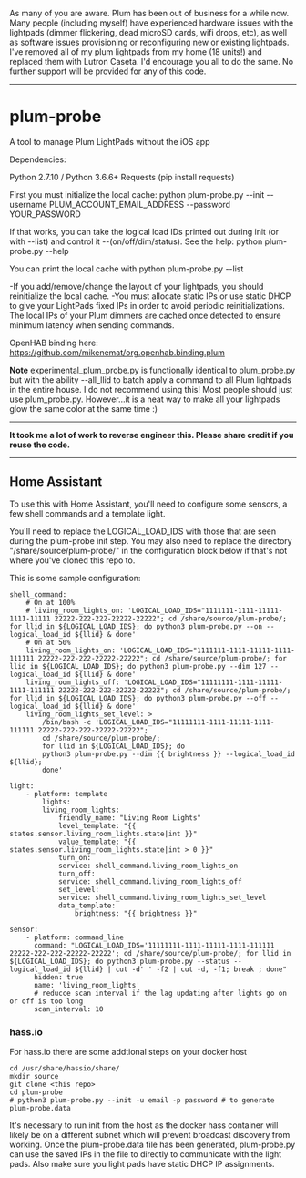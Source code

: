 As many of you are aware. Plum has been out of business for a while now. Many people (including myself) have experienced hardware issues with the lightpads (dimmer flickering, dead microSD cards, wifi drops, etc), as well as software issues provisioning or reconfiguring new or existing lightpads. I've removed all of my plum lightpads from my home (18 units!) and replaced them with Lutron Caseta. I'd encourage you all to do the same. No further support will be provided for any of this code.

--------------------------------------------------------------------


# plum-probe
A tool to manage Plum LightPads without the iOS app

Dependencies:

Python 2.7.10 / Python 3.6.6+
Requests (pip install requests)

First you must initialize the local cache:
python plum-probe.py --init --username PLUM_ACCOUNT_EMAIL_ADDRESS --password YOUR_PASSWORD

If that works, you can take the logical load IDs printed out during init (or with --list) and control it --(on/off/dim/status). 
See the help: python plum-probe.py --help

You can print the local cache with python plum-probe.py --list

-If you add/remove/change the layout of your lightpads, you should reinitialize the local cache.
-You must allocate static IPs or use static DHCP to give your LightPads fixed IPs in order to avoid periodic reinitializations. The local IPs of your Plum dimmers are cached once detected to ensure minimum latency when sending commands.

OpenHAB binding here: https://github.com/mikenemat/org.openhab.binding.plum

**Note** experimental_plum_probe.py is functionally identical to plum_probe.py but with the ability --all_llid to batch apply a command to all Plum lightpads in the entire house. I do not recommend using this! Most people should just use plum_probe.py. However...it is a neat way to make all your lightpads glow the same color at the same time :)

--------------------------------------------------

**It took me a lot of work to reverse engineer this. Please share credit if you reuse the code.**

--------------------------------------------------

## Home Assistant

To use this with Home Assistant, you'll need to configure some sensors, a few shell commands and a template light.

You'll need to replace the LOGICAL_LOAD_IDS with those that are seen during the plum-probe init step.  You may also need to replace the directory "/share/source/plum-probe/" in the configuration block below if that's not where you've cloned this repo to.

This is some sample configuration:

    shell_command:
        # On at 100%
        # living_room_lights_on: 'LOGICAL_LOAD_IDS="1111111-1111-11111-1111-11111 22222-222-222-22222-22222"; cd /share/source/plum-probe/; for llid in ${LOGICAL_LOAD_IDS}; do python3 plum-probe.py --on --logical_load_id ${llid} & done'
        # On at 50%
        living_room_lights_on: 'LOGICAL_LOAD_IDS="1111111-1111-11111-1111-111111 22222-222-222-22222-22222"; cd /share/source/plum-probe/; for llid in ${LOGICAL_LOAD_IDS}; do python3 plum-probe.py --dim 127 --logical_load_id ${llid} & done'
        living_room_lights_off: 'LOGICAL_LOAD_IDS="11111111-1111-11111-1111-111111 22222-222-222-22222-22222"; cd /share/source/plum-probe/; for llid in ${LOGICAL_LOAD_IDS}; do python3 plum-probe.py --off --logical_load_id ${llid} & done'
        living_room_lights_set_level: >
            /bin/bash -c 'LOGICAL_LOAD_IDS="11111111-1111-11111-1111-111111 22222-222-222-22222-22222"; 
            cd /share/source/plum-probe/; 
            for llid in ${LOGICAL_LOAD_IDS}; do 
            python3 plum-probe.py --dim {{ brightness }} --logical_load_id ${llid}; 
            done'

    light:
        - platform: template
            lights:
            living_room_lights:
                friendly_name: "Living Room Lights"
                level_template: "{{ states.sensor.living_room_lights.state|int }}"
                value_template: "{{ states.sensor.living_room_lights.state|int > 0 }}"
                turn_on:
                service: shell_command.living_room_lights_on
                turn_off:
                service: shell_command.living_room_lights_off
                set_level:
                service: shell_command.living_room_lights_set_level
                data_template:
                    brightness: "{{ brightness }}"

    sensor:
        - platform: command_line
          command: "LOGICAL_LOAD_IDS='11111111-1111-11111-1111-111111 22222-222-222-22222-22222'; cd /share/source/plum-probe/; for llid in ${LOGICAL_LOAD_IDS}; do python3 plum-probe.py --status --logical_load_id ${llid} | cut -d' ' -f2 | cut -d, -f1; break ; done"
          hidden: true
          name: 'living_room_lights'
          # reducce scan interval if the lag updating after lights go on or off is too long
          scan_interval: 10

### hass.io

For hass.io there are some addtional steps on your docker host

    cd /usr/share/hassio/share/
    mkdir source
    git clone <this repo>
    cd plum-probe
    # python3 plum-probe.py --init -u email -p password # to generate plum-probe.data

It's necessary to run init from the host as the docker hass container will likely be on a different subnet which will prevent broadcast discovery from working.   Once the plum-probe.data file has been generated, plum-probe.py can use the saved IPs in the file to directly to communicate with the light pads.   Also make sure you light pads have static DHCP IP assignments.
